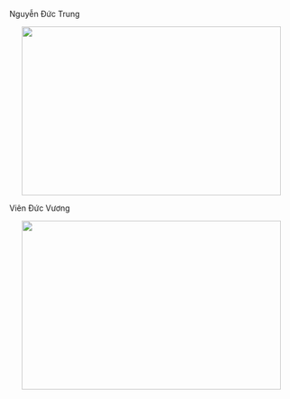 Nguyễn Đức Trung

<p align="center">
  <img width="460" height="300" src="http://https://github.com/trung1122-gif/ELT3097-1-2020/blob/master/NguyenDucTrung/Trung.gif">
</p>

Viên Đức Vương

<p align="center">
  <img width="460" height="300" src="https://github.com/trung1122-gif/ELT3097-1-2020/blob/master/VienDucVuong/VienDucVuong.gif">
</p>
